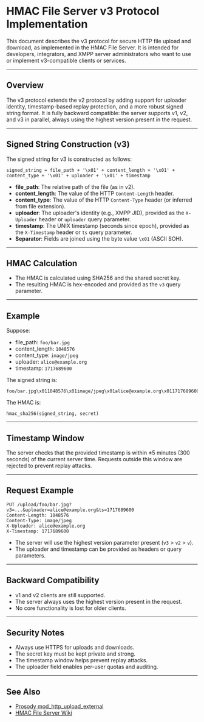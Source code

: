 # HMAC File Server v3 Protocol Implementation

This document describes the v3 protocol for secure HTTP file upload and download, as implemented in the HMAC File Server. It is intended for developers, integrators, and XMPP server administrators who want to use or implement v3-compatible clients or services.

---

## Overview

The v3 protocol extends the v2 protocol by adding support for uploader identity, timestamp-based replay protection, and a more robust signed string format. It is fully backward compatible: the server supports v1, v2, and v3 in parallel, always using the highest version present in the request.

---

## Signed String Construction (v3)

The signed string for v3 is constructed as follows:

```
signed_string = file_path + '\x01' + content_length + '\x01' + content_type + '\x01' + uploader + '\x01' + timestamp
```

- **file_path**: The relative path of the file (as in v2).
- **content_length**: The value of the HTTP `Content-Length` header.
- **content_type**: The value of the HTTP `Content-Type` header (or inferred from file extension).
- **uploader**: The uploader's identity (e.g., XMPP JID), provided as the `X-Uploader` header or `uploader` query parameter.
- **timestamp**: The UNIX timestamp (seconds since epoch), provided as the `X-Timestamp` header or `ts` query parameter.
- **Separator**: Fields are joined using the byte value `\x01` (ASCII SOH).

---

## HMAC Calculation

- The HMAC is calculated using SHA256 and the shared secret key.
- The resulting HMAC is hex-encoded and provided as the `v3` query parameter.

---

## Example

Suppose:
- file_path: `foo/bar.jpg`
- content_length: `1048576`
- content_type: `image/jpeg`
- uploader: `alice@example.org`
- timestamp: `1717689600`

The signed string is:

```
foo/bar.jpg\x011048576\x01image/jpeg\x01alice@example.org\x011717689600
```

The HMAC is:

```
hmac_sha256(signed_string, secret)
```

---

## Timestamp Window

The server checks that the provided timestamp is within ±5 minutes (300 seconds) of the current server time. Requests outside this window are rejected to prevent replay attacks.

---

## Request Example

```
PUT /upload/foo/bar.jpg?v3=...&uploader=alice@example.org&ts=1717689600
Content-Length: 1048576
Content-Type: image/jpeg
X-Uploader: alice@example.org
X-Timestamp: 1717689600
```

- The server will use the highest version parameter present (`v3` > `v2` > `v`).
- The uploader and timestamp can be provided as headers or query parameters.

---

## Backward Compatibility

- v1 and v2 clients are still supported.
- The server always uses the highest version present in the request.
- No core functionality is lost for older clients.

---

## Security Notes

- Always use HTTPS for uploads and downloads.
- The secret key must be kept private and strong.
- The timestamp window helps prevent replay attacks.
- The uploader field enables per-user quotas and auditing.

---

## See Also
- [Prosody mod_http_upload_external](https://modules.prosody.im/mod_http_upload_external.html)
- [HMAC File Server Wiki](wiki.md)
